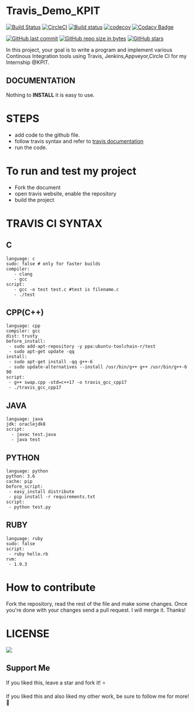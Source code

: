 # Travis_Demo_KPIT

 [![Build Status](https://travis-ci.org/rutujar/helloworld_travis_demo.svg?branch=master)](https://travis-ci.org/rutujar/helloworld_travis_demo)   [![CircleCI](https://circleci.com/gh/rutujar/helloworld_travis_demo.svg?style=svg)](https://circleci.com/gh/rutujar/helloworld_travis_demo)  [![Build status](https://ci.appveyor.com/api/projects/status/2wp50shl25yfw19q?svg=true)](https://ci.appveyor.com/project/rutujar/helloworld-travis-demo)  [![codecov](https://codecov.io/gh/rutujar/helloworld_travis_demo/branch/master/graph/badge.svg)](https://codecov.io/gh/rutujar/helloworld_travis_demo) [![Codacy Badge](https://api.codacy.com/project/badge/Grade/0c0be9dca0474d9ea18d6e65c70c0514)](https://app.codacy.com/app/rutujar/helloworld_travis_demo?utm_source=github.com&utm_medium=referral&utm_content=rutujar/helloworld_travis_demo&utm_campaign=Badge_Grade_Dashboard) 


[![GitHub last commit](https://img.shields.io/github/last-commit/rutujar/helloworld_travis_demo.svg)](https://github.com/rutujar/helloworld_travis_demo) 
[![GitHub repo size in bytes](https://img.shields.io/github/repo-size/rutujar/helloworld_travis_demo.svg)](https://github.com/rutujar/helloworld_travis_demo) 
[![GitHub stars](https://img.shields.io/github/stars/rutujar/helloworld_travis_demo.svg)](https://github.com/rutujar/helloworld_travis_demo) 
 
 
 
 
 
 
 
 

 
In this project, your goal is to write a program and implement various Continous Integration tools using Travis, Jenkins,Appveyor,Circle CI for my Internship @KPIT.


## DOCUMENTATION

Nothing to <STRONG>INSTALL</STRONG> it is easy to use.

# STEPS

* add code to the github file.
* follow travis syntax and refer to [travis documentation](https://docs.travis-ci.com/)
* run the code.

# To run and test my project
*  Fork the document 
*  open travis website, enable the repository
*  build the project

# TRAVIS CI SYNTAX

## C 

```
language: c  
sudo: false # only for faster builds  
compiler:
   - clang
   - gcc
script:  
   - gcc -o test test.c #test is filename.c
   - ./test
```

## CPP(C++)

```
language: cpp  
compiler: gcc  
dist: trusty  
before_install:  
 - sudo add-apt-repository -y ppa:ubuntu-toolchain-r/test
 - sudo apt-get update -qq  
install:   
 - sudo apt-get install -qq g++-6  
 - sudo update-alternatives --install /usr/bin/g++ g++ /usr/bin/g++-6 90  
script:   
 - g++ swap.cpp -std=c++17 -o travis_gcc_cpp17  
 - ./travis_gcc_cpp17 
```

## JAVA

```
language: java
jdk: oraclejdk8
script: 
  - javac test.java
  - java test
```

## PYTHON

```
language: python
python: 3.6
cache: pip
before_script:
 - easy_install distribute
 - pip install -r requirements.txt
script: 
 - python test.py
```

## RUBY

```
language: ruby
sudo: false
script: 
 - ruby hello.rb
rvm:
 - 1.9.3
```

# How to contribute
Fork the repository, read the rest of the file and make some changes. Once you're done with your changes send a pull request. I will merge it. Thanks!

# LICENSE

[![](https://img.shields.io/github/license/sourcerer-io/hall-of-fame.svg?colorB=ff0000)](https://github.com/rutujar/helloworld_travis_demo/blob/master/LICENSE)

## Support Me
If you liked this, leave a star and fork it! :star: 

If you liked this and also liked my other work, be sure to follow me for more! :slightly_smiling_face:

